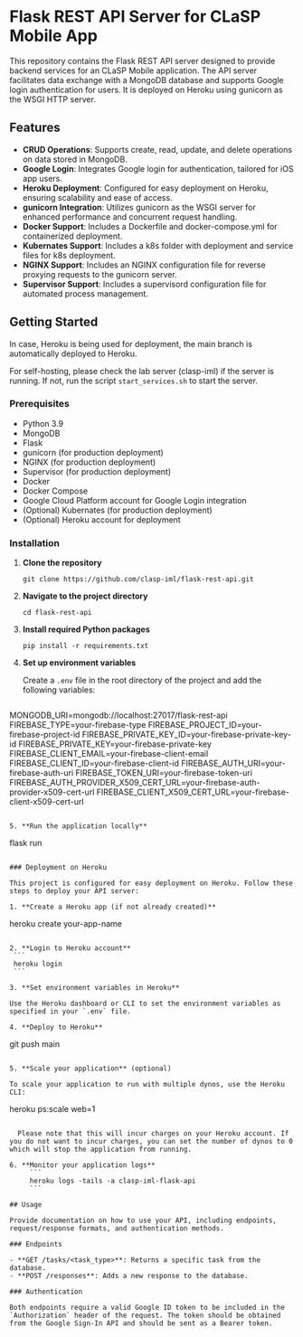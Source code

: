 # Flask REST API Server for CLaSP Mobile App

This repository contains the Flask REST API server designed to provide backend services for an CLaSP Mobile application. The API server facilitates data exchange with a MongoDB database and supports Google login authentication for users. It is deployed on Heroku using gunicorn as the WSGI HTTP server.

## Features

- **CRUD Operations**: Supports create, read, update, and delete operations on data stored in MongoDB.
- **Google Login**: Integrates Google login for authentication, tailored for iOS app users.
- **Heroku Deployment**: Configured for easy deployment on Heroku, ensuring scalability and ease of access.
- **gunicorn Integration**: Utilizes gunicorn as the WSGI server for enhanced performance and concurrent request handling.
- **Docker Support**: Includes a Dockerfile and docker-compose.yml for containerized deployment.
- **Kubernates Support**: Includes a k8s folder with deployment and service files for k8s deployment.
- **NGINX Support**: Includes an NGINX configuration file for reverse proxying requests to the gunicorn server.
- **Supervisor Support**: Includes a supervisord configuration file for automated process management.

## Getting Started
In case, Heroku is being used for deployment, the main branch is automatically deployed to Heroku.

For self-hosting, please check the lab server (clasp-iml) if the server is running. If not, run the script `start_services.sh` to start the server.

### Prerequisites

- Python 3.9
- MongoDB
- Flask
- gunicorn (for production deployment)
- NGINX (for production deployment)
- Supervisor (for production deployment)
- Docker
- Docker Compose
- Google Cloud Platform account for Google Login integration
- (Optional) Kubernates (for production deployment)
- (Optional) Heroku account for deployment

### Installation

1. **Clone the repository**

   ```
   git clone https://github.com/clasp-iml/flask-rest-api.git
   ```

2. **Navigate to the project directory**

   ```
   cd flask-rest-api
   ```

3. **Install required Python packages**

   ```
   pip install -r requirements.txt
   ```

4. **Set up environment variables**

   Create a `.env` file in the root directory of the project and add the following variables:

   ```
  MONGODB_URI=mongodb://localhost:27017/flask-rest-api
	FIREBASE_TYPE=your-firebase-type
	FIREBASE_PROJECT_ID=your-firebase-project-id
	FIREBASE_PRIVATE_KEY_ID=your-firebase-private-key-id
	FIREBASE_PRIVATE_KEY=your-firebase-private-key
	FIREBASE_CLIENT_EMAIL=your-firebase-client-email
	FIREBASE_CLIENT_ID=your-firebase-client-id
	FIREBASE_AUTH_URI=your-firebase-auth-uri
	FIREBASE_TOKEN_URI=your-firebase-token-uri
	FIREBASE_AUTH_PROVIDER_X509_CERT_URL=your-firebase-auth-provider-x509-cert-url
	FIREBASE_CLIENT_X509_CERT_URL=your-firebase-client-x509-cert-url
   ```

5. **Run the application locally**

   ```
   flask run
   ```

### Deployment on Heroku

This project is configured for easy deployment on Heroku. Follow these steps to deploy your API server:

1. **Create a Heroku app (if not already created)**

   ```
   heroku create your-app-name
   ```

2. **Login to Heroku account**
	```
	heroku login
	```

3. **Set environment variables in Heroku**

   Use the Heroku dashboard or CLI to set the environment variables as specified in your `.env` file.

4. **Deploy to Heroku**

   ```
   git push main
   ```

5. **Scale your application** (optional)

   To scale your application to run with multiple dynos, use the Heroku CLI:

   ```
   heroku ps:scale web=1
   ```

	 Please note that this will incur charges on your Heroku account. If you do not want to incur charges, you can set the number of dynos to 0 which will stop the application from running.

6. **Monitor your application logs**
		```
		heroku logs -tails -a clasp-iml-flask-api
		```

## Usage

Provide documentation on how to use your API, including endpoints, request/response formats, and authentication methods.

### Endpoints

- **GET /tasks/<task_type>**: Returns a specific task from the database.
- **POST /responses**: Adds a new response to the database.

### Authentication

Both endpoints require a valid Google ID token to be included in the `Authorization` header of the request. The token should be obtained from the Google Sign-In API and should be sent as a Bearer token.